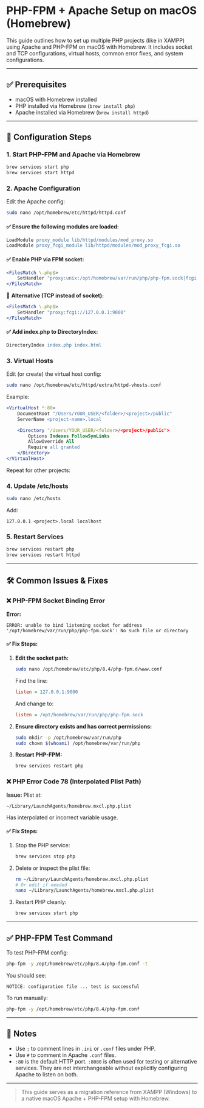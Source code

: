 # PHP-FPM + Apache Setup on macOS (Homebrew)

This guide outlines how to set up multiple PHP projects (like in XAMPP) using Apache and PHP-FPM on macOS with Homebrew. It includes socket and TCP configurations, virtual hosts, common error fixes, and system configurations.

---

## ✅ Prerequisites

- macOS with Homebrew installed
- PHP installed via Homebrew (`brew install php`)
- Apache installed via Homebrew (`brew install httpd`)

---

## 🧩 Configuration Steps

### 1. Start PHP-FPM and Apache via Homebrew

```bash
brew services start php
brew services start httpd
```

### 2. Apache Configuration

Edit the Apache config:

```bash
sudo nano /opt/homebrew/etc/httpd/httpd.conf
```

#### ✅ Ensure the following modules are loaded:

```apache
LoadModule proxy_module lib/httpd/modules/mod_proxy.so
LoadModule proxy_fcgi_module lib/httpd/modules/mod_proxy_fcgi.so
```

#### ✅ Enable PHP via FPM socket:

```apache
<FilesMatch \.php$>
    SetHandler "proxy:unix:/opt/homebrew/var/run/php/php-fpm.sock|fcgi://localhost/"
</FilesMatch>
```

🔁 **Alternative (TCP instead of socket):**

```apache
<FilesMatch \.php$>
    SetHandler "proxy:fcgi://127.0.0.1:9000"
</FilesMatch>
```

#### ✅ Add index.php to DirectoryIndex:

```apache
DirectoryIndex index.php index.html
```

### 3. Virtual Hosts

Edit (or create) the virtual host config:

```bash
sudo nano /opt/homebrew/etc/httpd/extra/httpd-vhosts.conf
```

Example:

```apache
<VirtualHost *:80>
    DocumentRoot "/Users/YOUR_USER/<folder>/<project>/public"
    ServerName <project-name>.local

    <Directory "/Users/YOUR_USER/<folder>/<project>/public">
        Options Indexes FollowSymLinks
        AllowOverride All
        Require all granted
    </Directory>
</VirtualHost>
```

Repeat for other projects:

### 4. Update /etc/hosts

```bash
sudo nano /etc/hosts
```

Add:

```text
127.0.0.1 <project>.local localhost
```

### 5. Restart Services

```bash
brew services restart php
brew services restart httpd
```

---

## 🛠 Common Issues & Fixes

### ❌ PHP-FPM Socket Binding Error

**Error:**

```
ERROR: unable to bind listening socket for address '/opt/homebrew/var/run/php/php-fpm.sock': No such file or directory
```

#### ✅ Fix Steps:

1. **Edit the socket path:**

   ```bash
   sudo nano /opt/homebrew/etc/php/8.4/php-fpm.d/www.conf
   ```

   Find the line:

   ```ini
   listen = 127.0.0.1:9000
   ```

   And change to:

   ```ini
   listen = /opt/homebrew/var/run/php/php-fpm.sock
   ```

2. **Ensure directory exists and has correct permissions:**

   ```bash
   sudo mkdir -p /opt/homebrew/var/run/php
   sudo chown $(whoami) /opt/homebrew/var/run/php
   ```

3. **Restart PHP-FPM:**

   ```bash
   brew services restart php
   ```

### ❌ PHP Error Code 78 (Interpolated Plist Path)

**Issue:** Plist at:

```
~/Library/LaunchAgents/homebrew.mxcl.php.plist
```

Has interpolated or incorrect variable usage.

#### ✅ Fix Steps:

1. Stop the PHP service:

   ```bash
   brew services stop php
   ```

2. Delete or inspect the plist file:

   ```bash
   rm ~/Library/LaunchAgents/homebrew.mxcl.php.plist
   # Or edit if needed
   nano ~/Library/LaunchAgents/homebrew.mxcl.php.plist
   ```

3. Restart PHP cleanly:

   ```bash
   brew services start php
   ```

---

## ✅ PHP-FPM Test Command

To test PHP-FPM config:

```bash
php-fpm -y /opt/homebrew/etc/php/8.4/php-fpm.conf -t
```

You should see:

```
NOTICE: configuration file ... test is successful
```

To run manually:

```bash
php-fpm -y /opt/homebrew/etc/php/8.4/php-fpm.conf
```

---

## 📌 Notes

- Use `;` to comment lines in `.ini` or `.conf` files under PHP.
- Use `#` to comment in Apache `.conf` files.
- `:80` is the default HTTP port. `:8080` is often used for testing or alternative services. They are not interchangeable without explicitly configuring Apache to listen on both.

---

> This guide serves as a migration reference from XAMPP (Windows) to a native macOS Apache + PHP-FPM setup with Homebrew.
